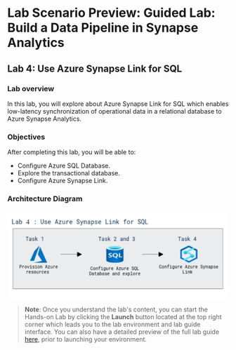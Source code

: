 # Lab Scenario Preview: Guided Lab: Build a Data Pipeline in Synapse Analytics

## Lab 4: Use Azure Synapse Link for SQL

### Lab overview

In this lab, you will explore about Azure Synapse Link for SQL which enables low-latency synchronization of operational data in a relational database to Azure Synapse Analytics.


### Objectives
  
After completing this lab, you will be able to:

- Configure Azure SQL Database.
- Explore the transactional database.
- Configure Azure Synapse Link.

### Architecture Diagram

   ![Azure portal with a cloud shell pane](./media/lab15.png)

>**Note**: Once you understand the lab's content, you can start the Hands-on Lab by clicking the **Launch** button located at the top right corner which leads you to the lab environment and lab guide interface. You can also have a detailed preview of the full lab guide [here](https://experience.cloudlabs.ai/#/labguidepreview/c08415e8-c4b9-4e74-ad1b-80aa629d4d61), prior to launching your environment.
